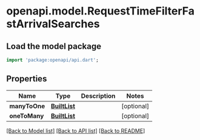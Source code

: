 # openapi.model.RequestTimeFilterFastArrivalSearches

## Load the model package
```dart
import 'package:openapi/api.dart';
```

## Properties
Name | Type | Description | Notes
------------ | ------------- | ------------- | -------------
**manyToOne** | [**BuiltList<RequestTimeFilterFastArrivalManyToOneSearch>**](RequestTimeFilterFastArrivalManyToOneSearch.md) |  | [optional] 
**oneToMany** | [**BuiltList<RequestTimeFilterFastArrivalOneToManySearch>**](RequestTimeFilterFastArrivalOneToManySearch.md) |  | [optional] 

[[Back to Model list]](../README.md#documentation-for-models) [[Back to API list]](../README.md#documentation-for-api-endpoints) [[Back to README]](../README.md)


